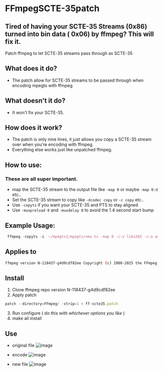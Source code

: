 # FFmpegSCTE-35patch
## Tired of having your SCTE-35 Streams (__0x86__) turned into bin data ( __0x06__) by ffmpeg? This will fix it. 
Patch ffmpeg to let  SCTE-35 streams pass through as SCTE-35

## What does it do?

* The patch allow for SCTE-35 streams to be passed through when encoding mpegts with ffmpeg.

## What doesn't it do?

* It won't fix your SCTE-35.

## How does it work?

* The patch is only nine lines, it just allows you copy a SCTE-35 stream over when you're encoding with ffmpeg.
* Everything else works just like unpatched ffmpeg.

## How to use:

### These are all super important. 

* map the SCTE-35 stream to the output file like  `-map 0` or maybe `-map 0:d` etc..
* Set the SCTE-35 stream to copy like `-dcodec copy` or `-c copy` etc..
* Use `-copyts` if you want your SCTE-35 and PTS to stay aligned 
* Use `-muxpreload 0` and  `-muxdelay 0` to avoid the 1.4 second start bump

## Example Usage:

```js
 ffmpeg -copyts -i  ~/mpegts2/mpegts/nmx.ts -map 0 -c:v libx265 -c:a aac -c:d copy -muxpreload 0 -muxdelay 0 -y  passed.ts
``` 

## Applies to 
```sh
ffmpeg version N-118437-g4d9cdf82ee Copyright (c) 2000-2025 the FFmpeg developers
```

## Install 
1. Clone ffmpeg repo version N-118437-g4d9cdf82ee
2. Apply patch
```js
patch --directory=FFmpeg/ -strip=1 < ff-scte35.patch
```
3. Run configure ( _do this with whichever options you like_ )
4. make all install

## Use

* original file
![image](https://github.com/user-attachments/assets/b8816336-37a8-439e-87a1-d904f2815d7c)

* encode
![image](https://github.com/user-attachments/assets/3c0190b0-479e-40ce-9c2e-9168919489a8)

* new file
![image](https://github.com/user-attachments/assets/8d7f317c-5e98-4e19-94eb-ad1bcf0461e1)

